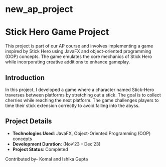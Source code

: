 # new_ap_project

# Stick Hero Game Project

This project is part of our AP course and involves implementing a game inspired by Stick Hero using JavaFX and object-oriented programming (OOP) concepts. The game emulates the core mechanics of Stick Hero while incorporating creative additions to enhance gameplay.

## Introduction

In this project, I developed a game where a character named Stick-Hero traverses between platforms by stretching out a stick. The goal is to collect cherries while reaching the next platform. The game challenges players to time their stick extension correctly to avoid falling into the abyss.


## Project Details

- **Technologies Used**: JavaFX, Object-Oriented Programming (OOP) concepts
- **Development Duration**: (Nov’23 – Dec’23)
- **Project Status**: Completed


Contributed by- Komal and Ishika Gupta 
